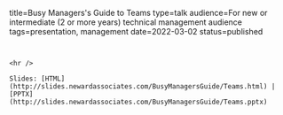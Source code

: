title=Busy Managers's Guide to Teams
type=talk
audience=For new or intermediate (2 or more years) technical management audience
tags=presentation, management
date=2022-03-02
status=published
~~~~~~

    
<hr />

Slides: [HTML](http://slides.newardassociates.com/BusyManagersGuide/Teams.html) | [PPTX](http://slides.newardassociates.com/BusyManagersGuide/Teams.pptx)

